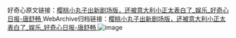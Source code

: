 好奇心原文链接：[樱桃小丸子出新剧场版，还被意大利小正太表白了_娱乐_好奇心日报-唐舒畅 ](https://www.qdaily.com/articles/12346.html)
WebArchive归档链接：[樱桃小丸子出新剧场版，还被意大利小正太表白了_娱乐_好奇心日报-唐舒畅 ](http://web.archive.org/web/20160708134111/http://www.qdaily.com:80/articles/12346.html?)
![image](http://ww3.sinaimg.cn/large/007d5XDply1g3wjoixcqlj30u03fwx5f)